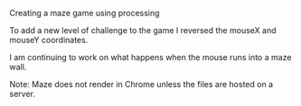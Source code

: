 Creating a maze game using processing

To add a new level of challenge to the game I reversed the mouseX and mouseY coordinates. 

I am continuing to work on what happens when the mouse runs into a maze wall.

Note: Maze does not render in Chrome unless the files are hosted on a server. 

